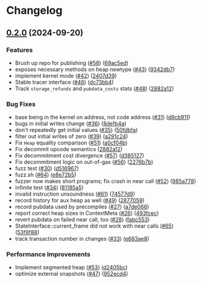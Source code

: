 # Changelog

## [0.2.0](https://github.com/matter-labs/vm2/compare/v0.1.0...v0.2.0) (2024-09-20)


### Features

* Brush up repo for publishing ([#58](https://github.com/matter-labs/vm2/issues/58)) ([69ac5ed](https://github.com/matter-labs/vm2/commit/69ac5edd1b0ca7e0e38b6c2720dabb795526dbad))
* exposes necessary methods on heap newtype ([#43](https://github.com/matter-labs/vm2/issues/43)) ([9342db7](https://github.com/matter-labs/vm2/commit/9342db726462b76aa7e4ed246684b1316ea79c21))
* implement kernel mode ([#42](https://github.com/matter-labs/vm2/issues/42)) ([2407d39](https://github.com/matter-labs/vm2/commit/2407d39608e07e33b570f62d953bca04afb09e82))
* Stable tracer interface ([#46](https://github.com/matter-labs/vm2/issues/46)) ([dc73bb4](https://github.com/matter-labs/vm2/commit/dc73bb41f5ad103613c2c55a0e37d91ec2a9c338))
* Track `storage_refunds` and `pubdata_costs` stats ([#48](https://github.com/matter-labs/vm2/issues/48)) ([2882a12](https://github.com/matter-labs/vm2/commit/2882a1232a695ffc1ec4b796195f7aababeb6ab2))


### Bug Fixes

* base being in the kernel on address, not code address ([#31](https://github.com/matter-labs/vm2/issues/31)) ([d9cb911](https://github.com/matter-labs/vm2/commit/d9cb9114f26c10edf3b358a3a2c140214e1db5d8))
* bugs in initial writes change ([#36](https://github.com/matter-labs/vm2/issues/36)) ([8defb4a](https://github.com/matter-labs/vm2/commit/8defb4ad9643b87151e00030166f90763bcf356d))
* don't repeatedly get initial values ([#35](https://github.com/matter-labs/vm2/issues/35)) ([50fdbfa](https://github.com/matter-labs/vm2/commit/50fdbfad7723e0a7b91639cb64a40ae46a6d40f6))
* filter out initial writes of zero ([#39](https://github.com/matter-labs/vm2/issues/39)) ([a291c24](https://github.com/matter-labs/vm2/commit/a291c246bbd8fc2620b6ac61c0d9535b00c6bde5))
* Fix `Heap` equality comparison ([#51](https://github.com/matter-labs/vm2/issues/51)) ([a0cf04b](https://github.com/matter-labs/vm2/commit/a0cf04b03ac1c486a48e5f2e32422a00c27a1b9d))
* Fix decommit opcode semantics ([2882a12](https://github.com/matter-labs/vm2/commit/2882a1232a695ffc1ec4b796195f7aababeb6ab2))
* Fix decommitment cost divergence ([#57](https://github.com/matter-labs/vm2/issues/57)) ([d385127](https://github.com/matter-labs/vm2/commit/d385127d8715050cdc5c1265df3f80e98c7a73f4))
* Fix decommitment logic on out-of-gas ([#56](https://github.com/matter-labs/vm2/issues/56)) ([2276b7b](https://github.com/matter-labs/vm2/commit/2276b7b5af520fca0477bdafe43781b51896d235))
* fuzz test ([#30](https://github.com/matter-labs/vm2/issues/30)) ([d516967](https://github.com/matter-labs/vm2/commit/d5169679cf880eb5cebdf653319557ce19c97446))
* fuzz.sh ([#64](https://github.com/matter-labs/vm2/issues/64)) ([e8e72b5](https://github.com/matter-labs/vm2/commit/e8e72b5db786bf3bb55688ed5ef7ea4bf27a19f6))
* fuzzer now makes short programs; fix crash in near call ([#52](https://github.com/matter-labs/vm2/issues/52)) ([985a778](https://github.com/matter-labs/vm2/commit/985a778e029a8574150c1d526aa75109b5844444))
* infinite test ([#34](https://github.com/matter-labs/vm2/issues/34)) ([81185a5](https://github.com/matter-labs/vm2/commit/81185a545635f9bd23d05878b56049baea20903b))
* invalid instruction unsoundness ([#61](https://github.com/matter-labs/vm2/issues/61)) ([74577d9](https://github.com/matter-labs/vm2/commit/74577d9be13b1bff9d1a712389731f669b179e47))
* record history for aux heap as well ([#49](https://github.com/matter-labs/vm2/issues/49)) ([2877059](https://github.com/matter-labs/vm2/commit/28770597a3f150dbe4373cb57929bd8db82e884f))
* record pubdata used by precompiles ([#27](https://github.com/matter-labs/vm2/issues/27)) ([a7de066](https://github.com/matter-labs/vm2/commit/a7de066a212dc4d547464b62016debe0994aba30))
* report correct heap sizes in ContextMeta ([#26](https://github.com/matter-labs/vm2/issues/26)) ([493fcec](https://github.com/matter-labs/vm2/commit/493fcec74855bcf9b6ab91b1a3da077b2982f739))
* revert pubdata on failed near call, too ([#28](https://github.com/matter-labs/vm2/issues/28)) ([fabc553](https://github.com/matter-labs/vm2/commit/fabc553d6a7a13b58465745ad1554dcd8d9ec1a0))
* StateInterface::current_frame did not work with near calls ([#65](https://github.com/matter-labs/vm2/issues/65)) ([53f8f88](https://github.com/matter-labs/vm2/commit/53f8f88c0861fb1cefa002a10937e3e2952a90d2))
* track transaction number in changes ([#33](https://github.com/matter-labs/vm2/issues/33)) ([e683ae8](https://github.com/matter-labs/vm2/commit/e683ae8e600bfae85415edbdfcea0b727f462f4c))


### Performance Improvements

* Implement segmented heap ([#53](https://github.com/matter-labs/vm2/issues/53)) ([d2405bc](https://github.com/matter-labs/vm2/commit/d2405bc84d375c3b5e7bbade7e5045bf5e91a0d9))
* optimize external snapshots ([#47](https://github.com/matter-labs/vm2/issues/47)) ([952ecd4](https://github.com/matter-labs/vm2/commit/952ecd419081d433ad609663752ce546ad6cc4e1))
